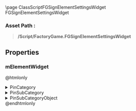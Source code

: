 \page ClassScriptFGSignElementSettingsWidget FGSignElementSettingsWidget
### Asset Path :
<b><blockquote>/Script/FactoryGame.FGSignElementSettingsWidget</blockquote></b>
## Properties

### mElementWidget
@htmlonly
<details>
 <summary>PinCategory</summary>
<blockquote>Object</blockquote>
</details>
<details>
 <summary>PinSubCategory</summary>
<blockquote>Object</blockquote>
</details>
<details>
 <summary>PinSubCategoryObject</summary>
<b><a href="_class_script_f_g_sign_element_widget.html"><blockquote>FGSignElementWidget</blockquote></a></b>
</details>
@endhtmlonly

